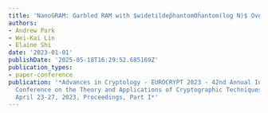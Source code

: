 ```yaml
---
title: 'NanoGRAM: Garbled RAM with $widetildep̌hantomOȟantom(log N)$ Overhead'
authors:
- Andrew Park
- Wei-Kai Lin
- Elaine Shi
date: '2023-01-01'
publishDate: '2025-05-18T16:29:52.685169Z'
publication_types:
- paper-conference
publication: '*Advances in Cryptology - EUROCRYPT 2023 - 42nd Annual International
  Conference on the Theory and Applications of Cryptographic Techniques, Lyon, France,
  April 23-27, 2023, Proceedings, Part I*'
---
```

